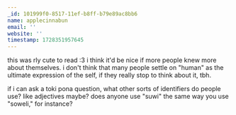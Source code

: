 ```yaml
---
_id: 101999f0-8517-11ef-b8ff-b79e89ac8bb6
name: applecinnabun
email: ''
website: ''
timestamp: 1728351957645
---
```

this was rly cute to read :3 i think it'd be nice if more people knew more about themselves. i don't think that many people settle on "human" as the ultimate expression of the self, if they really stop to think about it, tbh. 

if i can ask a toki pona question, what other sorts of identifiers do people use? like adjectives maybe? does anyone use "suwi" the same way you use "soweli," for instance?
